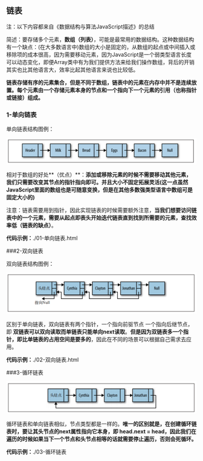 <!--
 * @Description: 这是***页面（组件）
 * @Date: 2021-12-28 15:34:14
 * @Author: luoshuai
 * @LastEditors: luoshuai
 * @LastEditTime: 2021-12-31 15:41:26
     -->

## 链表

注：以下内容都来自《数据结构与算法JavaScript描述》的总结

简述：要存储多个元素，**数组（列表）**，可能是最常用的数据结构。这种数据结构有一个缺点：(在大多数语言中)数组的大小是固定的，从数组的起点或中间插入或移除项的成本很高，因为需要移动元素，因为JavaScript是一个弱类型语言长度可以动态变化，即便Array类中有为我们提供方法来给我们操作数组，背后的开销其实也比其他语言大，效率比起其他语言来说也比较低。

**链表存储有序的元素集合，但是不同于数组，链表中的元素在内存中并不是连续放置。每个元素由一个存储元素本身的节点和一个指向下一个元素的引用（也称指针或链接）组成。**

### 1-单向链表

单向链表结构图例：

![链表](.\images\单向链表.png)

相对于数组的好处**（优点）**：**添加或移除元素的时候不需要移动其他元素，我们只需要改变其节点的指针指向即可。并且大小不固定拓展灵活(这一点虽然JavaScript里面的数组也是可随意变换，但是在其他多数强类型语言中数组可是固定大小的)** 

注意：链表需要用到指针，因此实现链表的时候需要额外注意，**当我们想要访问链表中的一个元素，需要从起点即表头开始迭代链表直到找到所需要的元素，查找效率低（链表的缺点）**。

**代码示例：**./01-单向链表.html

###2-双向链表

双向链表结构图例：

![链表](.\images\双向链表.png)

区别于单向链表，双向链表有两个指针，一个指向前驱节点 一个指向后继节点，即 **双链表可以双向读取而单链表只能单向next读取**。**但是因为双链表多一个指针，即比单链表的占用空间是要多的**，因此在不同的场景可以根据自己需求去应用。

**代码示例：**./02-双向链表.html

###3-循环链表

![链表](.\images\循环链表.png)

循环链表和单向链表相似，节点类型都是一样的。**唯一的区别就是，在创建循环链表时，要让其头节点的next属性指向它本身，即 head.next = head，因此我们在遍历的时候如果当下一个节点和头节点相等的话就需要停止遍历，否则会死循环。**

**代码示例：**./03-循环链表